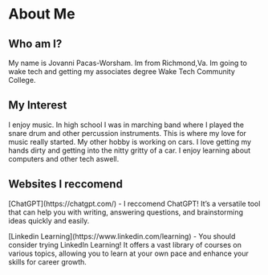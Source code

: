 <html></html>

</head>
<body>

<main>



</main>
<h1>About Me</h1>
<section>
<h2>Who am I?</H2>
    <p>My name is Jovanni Pacas-Worsham. Im from Richmond,Va. Im going to wake tech and getting my associates degree Wake Tech Community College.</p> 
    </section>

    
<section>
<h2> My Interest </h2>
    <p>I enjoy music. In high school I was in marching band where I played the snare drum and other percussion instruments. This is where my love for music really started. My other hobby is working on cars. I love getting my hands dirty and getting into the nitty gritty of a car. I enjoy learning about computers and other tech aswell.</p>
    </section>

    
<section>
<h2>Websites I reccomend</h2>
<P> [ChatGPT](https://chatgpt.com/) - I reccomend ChatGPT! It’s a versatile tool that can help you with writing, answering questions, and brainstorming ideas quickly and easily. </p>

<p> [Linkedin Learning](https://www.linkedin.com/learning) - You should consider trying LinkedIn Learning! It offers a vast library of courses on various topics, allowing you to learn at your own pace and enhance your skills for career growth. </p>
</section>


</main>
</head>
